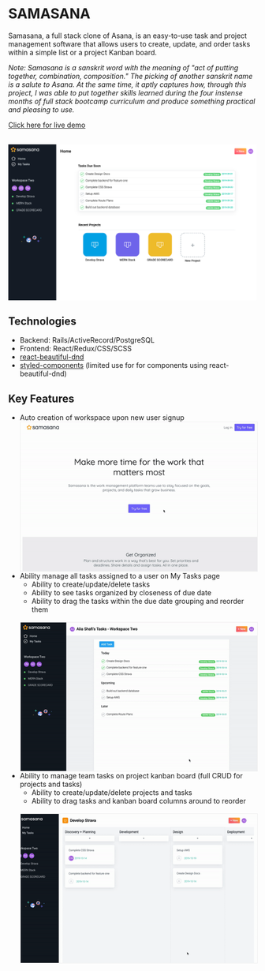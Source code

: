 # SAMASANA

Samasana, a full stack clone of Asana, is an easy-to-use task and project management software that allows users to create, update, and order tasks within a simple list or a project Kanban board.

_Note: Samasana is a sanskrit word with the meaning of "act of putting together, combination, composition." The picking of another sanskrit name is a salute to Asana. At the same time, it aptly captures how, through this project, I was able to put together skills learned during the four instense months of full stack bootcamp curriculum and produce something practical and pleasing to use._

[Click here for live demo](https://samasana.herokuapp.com)


<br>
<img src="./app/assets/images/readme_img/main_screenshot.png" align="center" style="border-color: #f0f0f0;"/>
<br>


## Technologies
* Backend: Rails/ActiveRecord/PostgreSQL
* Frontend: React/Redux/CSS/SCSS
* [react-beautiful-dnd](https://github.com/atlassian/react-beautiful-dnd)
* [styled-components](https://www.styled-components.com/) (limited use for for components using react-beautiful-dnd)


## Key Features
* Auto creation of workspace upon new user signup
    <br>
    <img src="./app/assets/images/readme_img/samasana_account_creation.gif" align="center" style="border: 1px solid #f0f0f0;"/>
    <br>
* Ability manage all tasks assigned to a user on My Tasks page 
    * Ability to create/update/delete tasks
    * Ability to see tasks organized by closeness of due date
    * Ability to drag the tasks within the due date grouping and reorder them
    <br>
    <img src="./app/assets/images/readme_img/samasana_mytasks_dragdrop.gif" align="center" style="border: 1px solid #f0f0f0;"/>
    <br>
* Ability to manage team tasks on project kanban board (full CRUD for projects and tasks)
    * Ability to create/update/delete projects and tasks
    * Ability to drag tasks and kanban board columns around to reorder
    <br>
    <img src="./app/assets/images/readme_img/samasana_kanban_dragdrop.gif" align="center" style="border: 1px solid #f0f0f0;"/>



